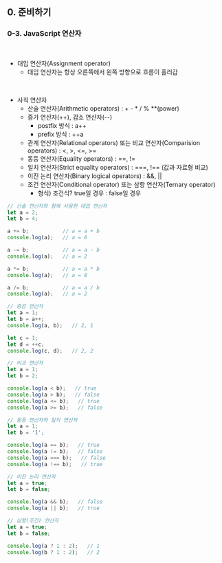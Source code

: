 ## 0. 준비하기   
### 0-3. JavaScript 연산자
<br>

- 대입 연산자(Assignment operator)   
  * 대입 연산자는 항상 오른쪽에서 왼쪽 방향으로 흐름이 흘러감   
<br>

- 사칙 연산자   
  * 산술 연산자(Arithmetic operators) : +  -  *  /  %  **(power)   
  * 증가 연산자(++), 감소 연산자(--)   
    - postfix 방식 : a++   
    - prefix 방식 : ++a   
  * 관계 연산자(Relational operators) 또는 비교 연산자(Comparision operators) : <, >, <=, >=   
  * 동등 연산자(Equality operators) : ==, !=   
  * 일치 연산자(Strict equality operators) : ===, !== (값과 자료형 비교)   
  * 이진 논리 연산자(Binary logical operators) : &&, ||   
  * 조건 연산자(Conditional operator) 또는 삼항 연산자(Ternary operator)   
    - 형식) 조건식? true일 경우 : false일 경우   
``` javascript
// 산술 연산자와 함께 사용한 대입 연산자
let a = 2;
let b = 4;

a += b;           // a = a + b
console.log(a);   // a = 6

a -= b;           // a = a - b
console.log(a);   // a = 2

a *= b;           // a = a * b
console.log(a);   // a = 8

a /= b;           // a = a / b
console.log(a);   // a = 2
```
``` javascript
// 증감 연산자
let a = 1;
let b = a++;
console.log(a, b);   // 2, 1

let c = 1;
let d = ++c;
console.log(c, d);   // 2, 2
```
``` javascript
// 비교 연산자
let a = 1;
let b = 2;

console.log(a < b);   // true
console.log(a > b);   // false
console.log(a <= b);   // true
console.log(a >= b);   // false
```
``` javascript
// 동등 연산자와 일치 연산자
let a = 1;
let b = '1';

console.log(a == b);   // true
console.log(a != b);   // false
console.log(a === b);   // false
console.log(a !== b);   // true
```
``` javascript
// 이진 논리 연산자
let a = true;
let b = false;

console.log(a && b);   // false
console.log(a || b);   // true
```
``` javascript
// 삼항(조건) 연산자
let a = true;
let b = false;

console.log(a ? 1 : 2);   // 1
console.log(b ? 1 : 2);   // 2
```